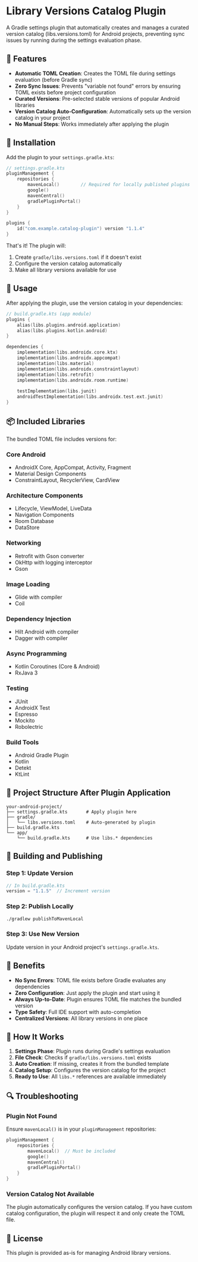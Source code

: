 # Library Versions Catalog Plugin

A Gradle settings plugin that automatically creates and manages a curated version catalog (libs.versions.toml) for Android projects, preventing sync issues by running during the settings evaluation phase.

## 🚀 Features

- **Automatic TOML Creation**: Creates the TOML file during settings evaluation (before Gradle sync)
- **Zero Sync Issues**: Prevents "variable not found" errors by ensuring TOML exists before project configuration
- **Curated Versions**: Pre-selected stable versions of popular Android libraries
- **Version Catalog Auto-Configuration**: Automatically sets up the version catalog in your project
- **No Manual Steps**: Works immediately after applying the plugin

## 🔧 Installation

Add the plugin to your `settings.gradle.kts`:

```kotlin
// settings.gradle.kts
pluginManagement {
    repositories {
        mavenLocal()        // Required for locally published plugins
        google()
        mavenCentral()
        gradlePluginPortal()
    }
}

plugins {
    id("com.example.catalog-plugin") version "1.1.4"
}
```

That's it! The plugin will:
1. Create `gradle/libs.versions.toml` if it doesn't exist
2. Configure the version catalog automatically
3. Make all library versions available for use

## 🎯 Usage

After applying the plugin, use the version catalog in your dependencies:

```kotlin
// build.gradle.kts (app module)
plugins {
    alias(libs.plugins.android.application)
    alias(libs.plugins.kotlin.android)
}

dependencies {
    implementation(libs.androidx.core.ktx)
    implementation(libs.androidx.appcompat)
    implementation(libs.material)
    implementation(libs.androidx.constraintlayout)
    implementation(libs.retrofit)
    implementation(libs.androidx.room.runtime)
    
    testImplementation(libs.junit)
    androidTestImplementation(libs.androidx.test.ext.junit)
}
```

## 📦 Included Libraries

The bundled TOML file includes versions for:

### Core Android
- AndroidX Core, AppCompat, Activity, Fragment
- Material Design Components
- ConstraintLayout, RecyclerView, CardView

### Architecture Components  
- Lifecycle, ViewModel, LiveData
- Navigation Components
- Room Database
- DataStore

### Networking
- Retrofit with Gson converter
- OkHttp with logging interceptor
- Gson

### Image Loading
- Glide with compiler
- Coil

### Dependency Injection
- Hilt Android with compiler
- Dagger with compiler

### Async Programming
- Kotlin Coroutines (Core & Android)
- RxJava 3

### Testing
- JUnit
- AndroidX Test
- Espresso
- Mockito
- Robolectric

### Build Tools
- Android Gradle Plugin
- Kotlin
- Detekt
- KtLint

## 📁 Project Structure After Plugin Application

```
your-android-project/
├── settings.gradle.kts       # Apply plugin here
├── gradle/
│   └── libs.versions.toml    # Auto-generated by plugin
├── build.gradle.kts          
└── app/
    └── build.gradle.kts      # Use libs.* dependencies
```

## 🚀 Building and Publishing

### Step 1: Update Version
```kotlin
// In build.gradle.kts
version = "1.1.5"  // Increment version
```

### Step 2: Publish Locally
```bash
./gradlew publishToMavenLocal
```

### Step 3: Use New Version
Update version in your Android project's `settings.gradle.kts`.

## 🎯 Benefits

- **No Sync Errors**: TOML file exists before Gradle evaluates any dependencies
- **Zero Configuration**: Just apply the plugin and start using it
- **Always Up-to-Date**: Plugin ensures TOML file matches the bundled version
- **Type Safety**: Full IDE support with auto-completion
- **Centralized Versions**: All library versions in one place

## 📝 How It Works

1. **Settings Phase**: Plugin runs during Gradle's settings evaluation
2. **File Check**: Checks if `gradle/libs.versions.toml` exists
3. **Auto Creation**: If missing, creates it from the bundled template
4. **Catalog Setup**: Configures the version catalog for the project
5. **Ready to Use**: All `libs.*` references are available immediately

## 🔍 Troubleshooting

### Plugin Not Found

Ensure `mavenLocal()` is in your `pluginManagement` repositories:

```kotlin
pluginManagement {
    repositories {
        mavenLocal()  // Must be included
        google()
        mavenCentral()
        gradlePluginPortal()
    }
}
```

### Version Catalog Not Available

The plugin automatically configures the version catalog. If you have custom catalog configuration, the plugin will respect it and only create the TOML file.

## 📄 License

This plugin is provided as-is for managing Android library versions.